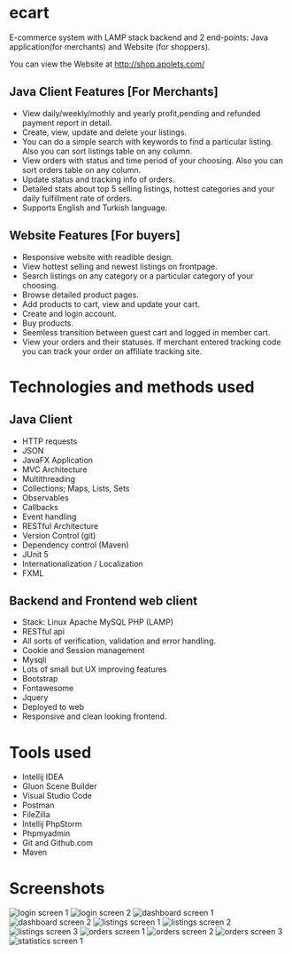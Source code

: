 # ecart
E-commerce system with LAMP stack backend and 2 end-points: Java application(for merchants) and Website (for shoppers).

You can view the Website at http://shop.apolets.com/

## Java Client Features [For Merchants]
- View daily/weekly/mothly and yearly profit,pending and refunded payment report in detail.
- Create, view, update and delete your listings.
- You can do a simple search with keywords to find a particular listing. Also you can sort listings table on any column.
- View orders with status and time period of your choosing. Also you can sort orders table on any column.
- Update status and tracking info of orders.
- Detailed stats about top 5 selling listings, hottest categories and your daily fulfillment rate of orders.
- Supports English and Turkish language.

## Website Features [For buyers]
- Responsive website with readible design.
- View hottest selling and newest listings on frontpage.
- Search listings on any category or a particular category of your choosing.
- Browse detailed product pages.
- Add products to cart, view and update your cart.
- Create and login account.
- Buy products.
- Seemless transition between guest cart and logged in member cart.
- View your orders and their statuses. If merchant entered tracking code you can track your order on affiliate tracking site.


# Technologies and methods used
## Java Client
- HTTP requests
- JSON
- JavaFX Application 
- MVC Architecture
- Multithreading
- Collections; Maps, Lists, Sets
- Observables
- Callbacks
- Event handling
- RESTful Architecture
- Version Control (git)
- Dependency control (Maven)
- JUnit 5
- Internationalization / Localization
- FXML

## Backend and Frontend web client
- Stack: Linux Apache MySQL PHP (LAMP)
- RESTful api
- All sorts of verification, validation and error handling.
- Cookie and Session management
- Mysqli
- Lots of small but UX improving features
- Bootstrap
- Fontawesome
- Jquery
- Deployed to web
- Responsive and clean looking frontend.

# Tools used
- Intellij IDEA
- Gluon Scene Builder
- Visual Studio Code
- Postman
- FileZilla
- Intellij PhpStorm
- Phpmyadmin
- Git and Github.com
- Maven

# Screenshots

![login screen 1](https://raw.githubusercontent.com/e1337us3r/ecart/master/screenshots/login_1.PNG)
![login screen 2](https://raw.githubusercontent.com/e1337us3r/ecart/master/screenshots/login_2.PNG)
![dashboard screen 1](https://raw.githubusercontent.com/e1337us3r/ecart/master/screenshots/dashboard_!.PNG)
![dashboard screen 2](https://raw.githubusercontent.com/e1337us3r/ecart/master/screenshots/dashboard_2.PNG)
![listings screen 1](https://raw.githubusercontent.com/e1337us3r/ecart/master/screenshots/listings_1.PNG)
![listings screen 2](https://raw.githubusercontent.com/e1337us3r/ecart/master/screenshots/listings_2.PNG)
![listings screen 3](https://raw.githubusercontent.com/e1337us3r/ecart/master/screenshots/listings_3.PNG)
![orders screen 1](https://raw.githubusercontent.com/e1337us3r/ecart/master/screenshots/orders_1.png)
![orders screen 2](https://raw.githubusercontent.com/e1337us3r/ecart/master/screenshots/orders_2.png)
![orders screen 3](https://raw.githubusercontent.com/e1337us3r/ecart/master/screenshots/orders_3.png)
![statistics screen 1](https://raw.githubusercontent.com/e1337us3r/ecart/master/screenshots/stats_1.png)


